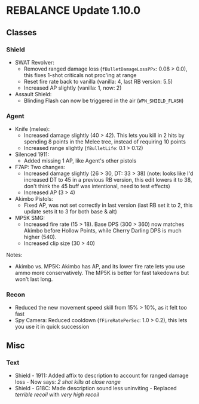 # REBALANCE Update 1.10.0

## Classes

### Shield

- SWAT Revolver:
  - Removed ranged damage loss (`fBulletDamageLossPPx`: 0.08 > 0.0), this fixes 1-shot criticals not proc'ing at range
  - Reset fire rate back to vanilla (vanilla: 4, last RB version: 5.5)
  - Increased AP slightly (vanilla: 1, now: 2)
- Assault Shield:
  - Blinding Flash can now be triggered in the air (`WPN_SHIELD_FLASH`)

### Agent

- Knife (melee):
  - Increased damage slightly (40 > 42). This lets you kill in 2 hits by spending 8 points in the Melee tree, instead of requiring 10 points
  - Increased range slightly (`fBulletLife`: 0.1 > 0.12)
- Silenced 1911:
  - Added missing 1 AP, like Agent's other pistols
- F7AP: Two changes:
  - Increased damage slightly (26 > 30, DT: 33 > 38) (note: looks like I'd increased DT to 45 in a previous RB version, this edit lowers it to 38, don't think the 45 buff was intentional, need to test effects)
  - Increased AP (3 > 4)
- Akimbo Pistols:
  - Fixed AP, was not set correctly in last version (last RB set it to 2, this update sets it to 3 for both base & alt)
- MP5K SMG:
  - Increased fire rate (15 > 18). Base DPS (300 > 360) now matches Akimbo before Hollow Points, while Cherry Darling DPS is much higher (540).
  - Increased clip size (30 > 40)

Notes:

- Akimbo vs. MP5K: Akimbo has AP, and its lower fire rate lets you use ammo more conservatively. The MP5K is better for fast takedowns but won't last long.

### Recon

- Reduced the new movement speed skill from 15% > 10%, as it felt too fast
- Spy Camera: Reduced cooldown (`fFireRatePerSec`: 1.0 > 0.2), this lets you use it in quick succession


## Misc

### Text

- Shield - 1911: Added affix to description to account for ranged damage loss - Now says: _2 shot kills at close range_
- Shield - G18C: Made description sound less uninviting - Replaced _terrible recoil_ with _very high recoil_
